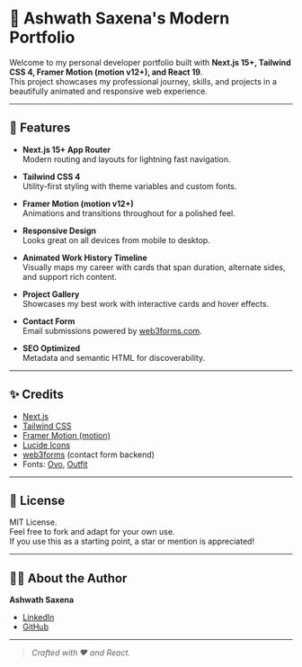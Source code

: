 # 🦄 Ashwath Saxena's Modern Portfolio

Welcome to my personal developer portfolio built with **Next.js 15+, Tailwind CSS 4, Framer Motion (motion v12+), and React 19**.  
This project showcases my professional journey, skills, and projects in a beautifully animated and responsive web experience.

---

## 🚀 Features

- **Next.js 15+ App Router**  
  Modern routing and layouts for lightning fast navigation.

- **Tailwind CSS 4**  
  Utility-first styling with theme variables and custom fonts.

- **Framer Motion (motion v12+)**  
  Animations and transitions throughout for a polished feel.

- **Responsive Design**  
  Looks great on all devices from mobile to desktop.

- **Animated Work History Timeline**  
  Visually maps my career with cards that span duration, alternate sides, and support rich content.

- **Project Gallery**  
  Showcases my best work with interactive cards and hover effects.

- **Contact Form**  
  Email submissions powered by [web3forms.com](https://web3forms.com/).

- **SEO Optimized**  
  Metadata and semantic HTML for discoverability.

---

## ✨ Credits

- [Next.js](https://nextjs.org/)
- [Tailwind CSS](https://tailwindcss.com/)
- [Framer Motion (motion)](https://www.framer.com/motion/)
- [Lucide Icons](https://lucide.dev/)
- [web3forms](https://web3forms.com/) (contact form backend)
- Fonts: [Ovo](https://fonts.google.com/specimen/Ovo), [Outfit](https://fonts.google.com/specimen/Outfit)

---

## 📄 License

MIT License.  
Feel free to fork and adapt for your own use.  
If you use this as a starting point, a star or mention is appreciated!

---

## 🙋‍♂️ About the Author

**Ashwath Saxena**  
- [LinkedIn](https://www.linkedin.com/in/ashwath-saxena/)
- [GitHub](https://github.com/Ashwath-saxena)

---

> *Crafted with ❤️ and React.*
